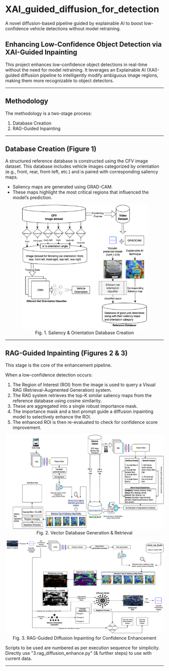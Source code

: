 # XAI_guided_diffusion_for_detection

A novel diffusion-based pipeline guided by explainable AI to boost low-confidence vehicle detections without model retraining.

## Enhancing Low-Confidence Object Detection via XAI-Guided Inpainting

This project enhances low-confidence object detections in real-time without the need for model retraining. It leverages an Explainable AI (XAI)-guided diffusion pipeline to intelligently modify ambiguous image regions, making them more recognizable to object detectors.

---

## Methodology

The methodology is a two-stage process:

1. Database Creation  
2. RAG-Guided Inpainting

---

## Database Creation (Figure 1)

A structured reference database is constructed using the CFV image dataset. This database includes vehicle images categorized by orientation (e.g., front, rear, front-left, etc.) and is paired with corresponding saliency maps.

- Saliency maps are generated using GRAD-CAM.
- These maps highlight the most critical regions that influenced the model’s prediction.

<p align="center">
  <img src="images/fig1.png" alt="Fig. 1. Saliency & Orientation Database Creation" width="400"/>
  <br>
  Fig. 1. Saliency & Orientation Database Creation
</p>

---

## RAG-Guided Inpainting (Figures 2 & 3)

This stage is the core of the enhancement pipeline.

When a low-confidence detection occurs:

1. The Region of Interest (ROI) from the image is used to query a Visual RAG (Retrieval-Augmented Generation) system.
2. The RAG system retrieves the top-K similar saliency maps from the reference database using cosine similarity.
3. These are aggregated into a single robust importance mask.
4. The importance mask and a text prompt guide a diffusion inpainting model to selectively enhance the ROI.
5. The enhanced ROI is then re-evaluated to check for confidence score improvement.

<p align="center">
  <img src="images/fig2.png" alt="Fig. 2. Vector Database Generation & Retrieval" height="300" width="600"/>
  <br>
  Fig. 2. Vector Database Generation & Retrieval
</p>

<p align="center">
  <img src="images/fig3.png" alt="Fig. 3. RAG-Guided Diffusion Inpainting for Confidence Enhancement" height="300"  width="600"/>
  <br>
  Fig. 3. RAG-Guided Diffusion Inpainting for Confidence Enhancement
</p>

Scripts to be used are numbered as per execution sequence for simplicity.
Directly use  "3.rag_diffusion_enhance.py" (& further steps) to use with current data.

---
